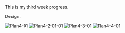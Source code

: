 
This is my third week progress.

Design:

![Plan4-01](https://user-images.githubusercontent.com/90552927/135393744-9f53c473-665d-440f-8c0c-657a89c3db3c.jpg)
![Plan4-2-01-01](https://user-images.githubusercontent.com/90552927/135393756-6656b70f-5746-467c-aa74-3d6d6012cff2.jpg)
![Plan4-3-01](https://user-images.githubusercontent.com/90552927/135393760-5c9718de-12a7-4c36-ad8f-cbf9960970ce.jpg)
![Plan4-4-01](https://user-images.githubusercontent.com/90552927/135393771-bb1b320d-6f2c-44f4-b637-703388bbce16.jpg)

